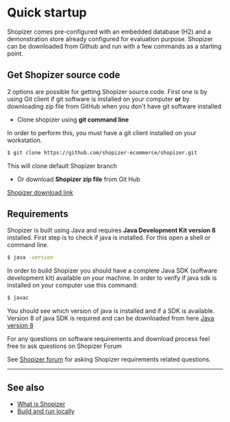 # Quick startup

Shopizer comes pre-configured with an embedded database (H2) and a demonstration store already configured for evaluation purpose. Shopizer can be downloaded from Github and run with a few commands as a starting point.

## Get Shopizer source code

2 options are possible for getting Shopizer source code. First one is by using Git client if git software is installed on your computer **or** by downloading zip file from GitHub when you don't have git software installed

- Clone shopizer using **git command line**

In order to perform this, you must have a git client installed on your workstation.

```sh
$ git clone https://github.com/shopizer-ecommerce/shopizer.git
```

This will clone default Shopizer branch

- Or download **Shopizer zip file** from Git Hub

[Shopizer download link](https://github.com/shopizer-ecommerce/shopizer)


## Requirements

Shopizer is built using Java and requires **Java Development Kit version 8** installed. First step is to check if java is installed. For this open a shell or command line.

```sh
$ java -version
```

In order to build Shopizer you should have a complete Java SDK (software development kit) available on your machine. In order to verify if java sdk is installed on your computer use this command:

```sh
$ javac
```

You should see which version of java is installed and if a SDK is available. Version 8 of java SDK is required and can be downloaded from here [Java version 8](http://www.oracle.com/technetwork/java/javase/downloads/index.html)


For any questions on software requirements and download process feel free to ask questions on Shopizer Forum

See [Shopizer forum](https://groups.google.com/forum/#!forum/shopizer) for asking Shopizer requirements related questions.


---

## See also

* [What is Shopizer](/#/starting/whatisshopizer)
* [Build and run locally](/#/starting/buildandrunlocally)